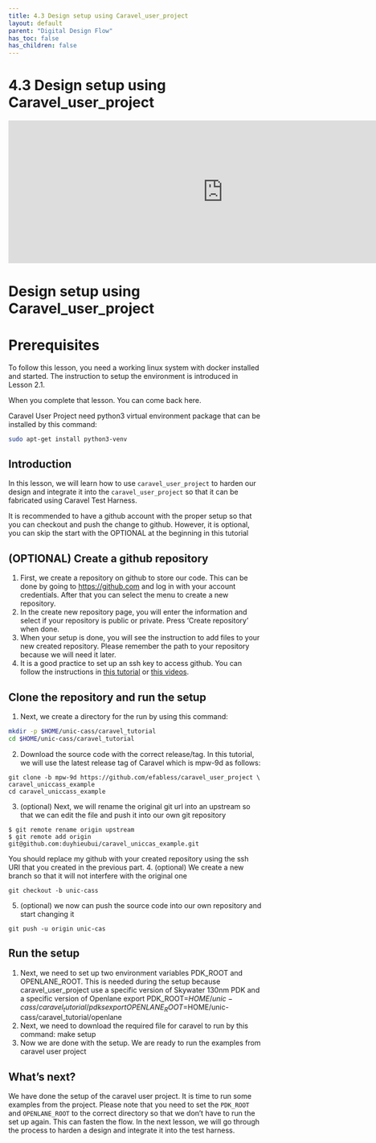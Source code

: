 ```yaml
---
title: 4.3 Design setup using Caravel_user_project
layout: default
parent: "Digital Design Flow"
has_toc: false
has_children: false
---
```

# 4.3 Design setup using Caravel_user_project
<div style="width: 854px;padding:56.25% 0 0 0;position:relative;"><iframe src="https://player.vimeo.com/video/857490487?h=0c29c2b5ba&amp;badge=0&amp;autopause=0&amp;player_id=0&amp;app_id=58479" frameborder="0" allow="autoplay; fullscreen; picture-in-picture" style="position:absolute;top:0;left:0;width:100%;height:100%;" title="4.3 Design setup with Caravel_user_project"></iframe></div><script src="https://player.vimeo.com/api/player.js"></script>


# Design setup using Caravel_user_project
# Prerequisites
To follow this lesson, you need a working linux system with docker installed and started. The instruction to setup the environment is introduced in Lesson 2.1.

When you complete that lesson. You can come back here.

Caravel User Project need python3 virtual environment package that can be installed by this command:
```bash
sudo apt-get install python3-venv
```

## Introduction
In this lesson, we will learn how to use `caravel_user_project` to harden our design and integrate it into the `caravel_user_project` so that it can be fabricated using Caravel Test Harness. 

It is recommended to have a github account with the proper setup so that you can checkout and push the change to github. However, it is optional, you can skip the start with the OPTIONAL at the beginning in this tutorial

## (OPTIONAL) Create a github repository

1. First, we create a repository on github to store our code. This can be done by going to https://github.com and log in with your account credentials. After that you can select the menu to create a new repository.
2. In the create new repository page, you will enter the information and select if your repository is public or private. Press ‘Create repository’ when done.
3. When your setup is done, you will see the instruction to add files to your new created repository. Please remember the path to your repository because we will need it later.
4. It is a good practice to set up an ssh key to access github. You can follow the instructions in [this tutorial](https://www.theserverside.com/blog/Coffee-Talk-Java-News-Stories-and-Opinions/GitHub-SSH-Key-Setup-Config-Ubuntu-Linux) or [this videos](https://www.youtube.com/watch?v=s6KTbytdNgs).

## Clone the repository and run the setup
1. Next, we create a directory for the run by using this command:
```bash
mkdir -p $HOME/unic-cass/caravel_tutorial
cd $HOME/unic-cass/caravel_tutorial
```
2. Download the source code with the correct release/tag. In this tutorial, we will use the latest release tag of Caravel which is mpw-9d as follows:
```
git clone -b mpw-9d https://github.com/efabless/caravel_user_project \
caravel_uniccass_example
cd caravel_uniccass_example
```
3. (optional) Next, we will rename the original git url into an upstream so that we can edit the file and push it into our own git repository
```
$ git remote rename origin upstream
$ git remote add origin git@github.com:duyhieubui/caravel_uniccas_example.git
```
You should replace my github with your created repository using the ssh URI that you created in the previous part.
4. (optional) We create a new branch so that it will not interfere with the original one
```
git checkout -b unic-cass
```
5. (optional) we now can push the source code into our own repository and start changing it
```
git push -u origin unic-cas
```
## Run the setup

1. Next, we need to set up two environment variables PDK_ROOT and OPENLANE_ROOT. This is needed during the setup because caravel_user_project use a specific version of Skywater 130nm PDK and a specific version of Openlane
export PDK_ROOT=$HOME/unic-cass/caravel_tutorial/pdks
export OPENLANE_ROOT=$HOME/unic-cass/caravel_tutorial/openlane
2. Next, we need to download the required file for caravel to run by this command:
make setup
3. Now we are done with the setup. We are ready to run the examples from caravel user project 

## What’s next?

We have done the setup of the caravel user project. It is time to run some examples from the project. Please note that you need to set the `PDK_ROOT` and `OPENLANE_ROOT` to the correct directory so that we don’t have to run the set up again. This can fasten the flow. In the next lesson, we will go through the process to harden a design and integrate it into the test harness.